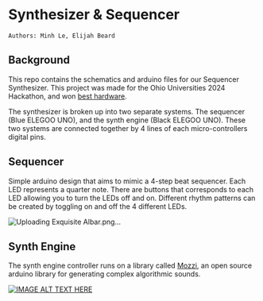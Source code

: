 # Synthesizer & Sequencer
    Authors: Minh Le, Elijah Beard

## Background


This repo contains the schematics and arduino files for our Sequencer Synthesizer. This project was made for the Ohio Universities 2024 Hackathon, and won [best hardware](https://devpost.com/software/step-sequencer-synthesizer).

The synthesizer is broken up into two separate systems. The sequencer (Blue ELEGOO UNO), and the synth engine (Black ELEGOO UNO). These two systems are connected together by 4 lines of each micro-controllers digital pins. 

## Sequencer

Simple arduino design that aims to mimic a 4-step beat sequencer. Each LED represents a quarter note. There are buttons that corresponds to each LED allowing you to turn the LEDs off and on. Different rhythm patterns can be created by toggling on and off the 4 different LEDs.

![Uploading Exquisite Albar.png…]()

## Synth Engine

The synth engine controller runs on a library called [Mozzi](https://sensorium.github.io/Mozzi/), an open source arduino library for generating complex algorithmic sounds. 

[![IMAGE ALT TEXT HERE](https://img.youtube.com/vi/4g0i1PBkdRs/0.jpg)](https://www.youtube.com/watch?v=4g0i1PBkdRs)
